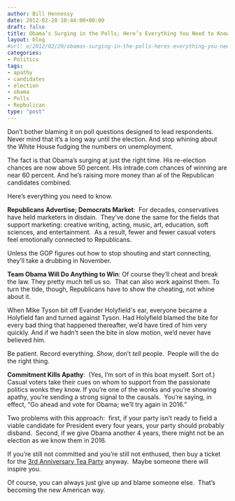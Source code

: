 ```yaml
---
author: Bill Hennessy
date: 2012-02-20 10:44:00+00:00
draft: false
title: Obama’s Surging in the Polls; Here’s Everything You Need to Know
layout: blog
#url: e/2012/02/20/obamas-surging-in-the-polls-heres-everything-you-need-to-know-2/
categories:
- Politics
tags:
- apathy
- candidates
- election
- obama
- Polls
- Repbulican
type: "post"
---
```


Don’t bother blaming it on poll questions designed to lead respondents.  Never mind that it’s a long way until the election. And stop whining about the White House fudging the numbers on unemployment.

The fact is that Obama’s surging at just the right time. His re-election chances are now above 50 percent. His intrade.com chances of winning are near 60 percent. And he’s raising more money than al of the Republican candidates combined.



Here’s everything you need to know.

**Republicans Advertise; Democrats Market**:  For decades, conservatives have held marketers in disdain.  They’ve done the same for the fields that support marketing: creative writing, acting, music, art, education, soft sciences, and entertainment.  As a result, fewer and fewer casual voters feel emotionally connected to Republicans.

Unless the GOP figures out how to stop shouting and start connecting, they’ll take a drubbing in November.

**Team Obama Will Do Anything to Win**: Of course they’ll cheat and break the law. They pretty much tell us so.  That can also work against them. To turn the tide, though, Republicans have to show the cheating, not whine about it.

When Mike Tyson bit off Evander Holyfield's ear, everyone became a Holyfield fan and turned against Tyson. Had Holyfield blamed the bite for every bad thing that happened thereafter, we’d have tired of him very quickly. And if we hadn’t seen the bite in slow motion, we’d never have believed him.

Be patient. Record everything. _Show_, don’t _tell_ people.  People will the do the right thing.

**Commitment Kills Apathy**:  (Yes, I’m sort of in this boat myself. Sort of.)  Casual voters take their cues on whom to support from the passionate politics wonks they know. If you’re one of the wonks and you’re showing apathy, you’re sending a strong signal to the causals.  You’re saying, in effect, “Go ahead and vote for Obama; we’ll try again in 2016.”

Two problems with this approach:  first, if your party isn’t ready to field a viable candidate for President every four years, your party should probably disband.  Second, if we give Obama another 4 years, there might not be an election as we know them in 2016.

If you’re still not committed and you’re still not enthused, then buy a ticket for the [3rd Anniversary Tea Party](https://3rdanniversaryteaparty.eventbrite.com/) anyway.  Maybe someone there will inspire you.

Of course, you can always just give up and blame someone else.  That’s becoming the new American way.
